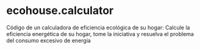 # ecohouse.calculator
Código de un calculadora de eficiencia ecológica de su hogar: Calcule la eficiencia energética de su hogar, tome la iniciativa y resuelva el problema del consumo excesivo de energía
